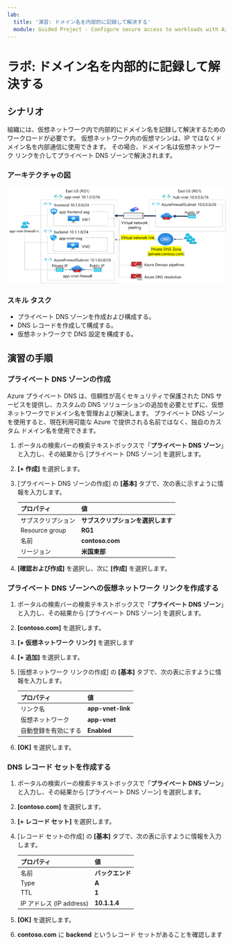 ```yaml
---
lab:
  title: '演習: ドメイン名を内部的に記録して解決する'
  module: Guided Project - Configure secure access to workloads with Azure virtual networking services
---
```


# ラボ: ドメイン名を内部的に記録して解決する

## シナリオ

組織には、仮想ネットワーク内で内部的にドメイン名を記録して解決するためのワークロードが必要です。 仮想ネットワーク内の仮想マシンは、IP ではなくドメイン名を内部通信に使用できます。 その場合、ドメイン名は仮想ネットワーク リンクを介してプライベート DNS ゾーンで解決されます。 



### アーキテクチャの図

![仮想ネットワークにリンクされた Azure DNS の図。](../Media/task-5.png)

### スキル タスク
- プライベート DNS ゾーンを作成および構成する。 
- DNS レコードを作成して構成する。
- 仮想ネットワークで DNS 設定を構成する。

## 演習の手順

### プライベート DNS ゾーンの作成

Azure プライベート DNS は、信頼性が高くセキュリティで保護された DNS サービスを提供し、カスタムの DNS ソリューションの追加を必要とせずに、仮想ネットワークでドメイン名を管理および解決します。 プライベート DNS ゾーンを使用すると、現在利用可能な Azure で提供される名前ではなく、独自のカスタム ドメイン名を使用できます。

1. ポータルの検索バーの検索テキストボックスで「**プライベート DNS ゾーン**」と入力し、その結果から [プライベート DNS ゾーン] を選択します。

1. **[+ 作成]** を選択します。

1. [プライベート DNS ゾーンの作成] の **[基本]** タブで、次の表に示すように情報を入力します。

    | プロパティ | 値    |
    |:---------|:---------|
    |サブスクリプション|**サブスクリプションを選択します**|
    |Resource group|**RG1**|
    |名前|**contoso.com**|
    |リージョン|**米国東部**|

1. **[確認および作成]** を選択し、次に **[作成]** を選択します。

### プライベート DNS ゾーンへの仮想ネットワーク リンクを作成する

1. ポータルの検索バーの検索テキストボックスで「**プライベート DNS ゾーン**」と入力し、その結果から [プライベート DNS ゾーン] を選択します。

1. **[contoso.com]** を選択します。

1. **[+ 仮想ネットワーク リンク]** を選択します

1. **[+ 追加]** を選択します。

1. [仮想ネットワーク リンクの作成] の **[基本]** タブで、次の表に示すように情報を入力します。

    | プロパティ | 値    |
    |:---------|:---------|
    |リンク名|**app-vnet-link**|
    |仮想ネットワーク|**app-vnet**|
    |自動登録を有効にする|**Enabled**|

1. **[OK]** を選択します。

### DNS レコード セットを作成する

1. ポータルの検索バーの検索テキストボックスで「**プライベート DNS ゾーン**」と入力し、その結果から [プライベート DNS ゾーン] を選択します。

1. **[contoso.com]** を選択します。

1. **[+ レコード セット]** を選択します。

1. [レコード セットの作成] の **[基本]** タブで、次の表に示すように情報を入力します。

    | プロパティ | 値    |
    |:---------|:---------|
    |名前|**バックエンド**|
    |Type|**A**|
    |TTL|**1**|
    |IP アドレス (IP address)|**10.1.1.4**|


1. **[OK]** を選択します。

1. **contoso.com** に **backend** というレコード セットがあることを確認します
